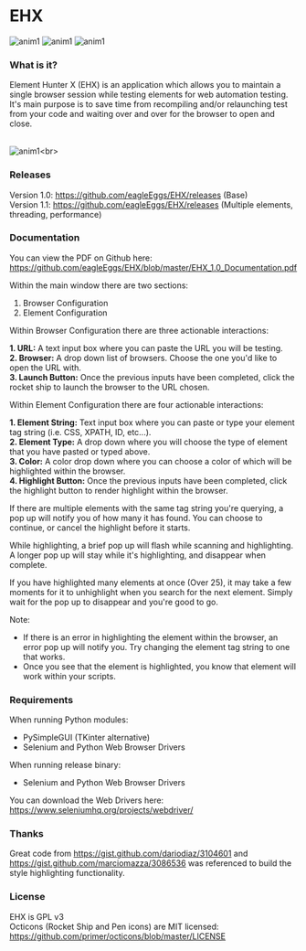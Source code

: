 # EHX

![anim1](https://img.shields.io/badge/built%20with-python%203.7-brightgreen.svg) ![anim1](https://img.shields.io/badge/status-Stable-pink.svg) ![anim1](https://img.shields.io/badge/version-1.0-black.svg)

### What is it?

Element Hunter X (EHX) is an application which allows you to maintain a single browser session while testing elements for web automation testing. It's main purpose is to save time from recompiling and/or relaunching test from your code and waiting over and over for the browser to open and close. <br><br>

![anim1](https://github.com/eagleEggs/testStream/blob/master/EHX_MD_Image.png?)<br>

### Releases

Version 1.0: https://github.com/eagleEggs/EHX/releases (Base)<br>
Version 1.1: https://github.com/eagleEggs/EHX/releases (Multiple elements, threading, performance)<br>

### Documentation

You can view the PDF on Github here: https://github.com/eagleEggs/EHX/blob/master/EHX_1.0_Documentation.pdf

Within the main window there are two sections:

 1. Browser Configuration
 2. Element Configuration

Within Browser Configuration there are three actionable interactions:

  <b>1. URL:</b> A text input box where you can paste the URL you will be testing.<br>
  <b>2. Browser:</b> A drop down list of browsers. Choose the one you'd like to open the URL with.<br>
  <b>3. Launch Button:</b> Once the previous inputs have been completed, click the rocket ship to launch the browser to the URL chosen.<br>

Within Element Configuration there are four actionable interactions:

   <b>1. Element String:</b> Text input box where you can paste or type your element tag string (i.e. CSS, XPATH, ID, etc...).<br>
   <b>2. Element Type:</b> A drop down where you will choose the type of element that you have pasted or typed above.<br>
  <b>3. Color:</b> A color drop down where you can choose a color of which will be highlighted within the browser.<br>
  <b>4. Highlight Button:</b> Once the previous inputs have been completed, click the highlight button to render highlight within the browser.
  
  If there are multiple elements with the same tag string you're querying, a pop up will notify you of how many it has found. You can choose to continue, or cancel the highlight before it starts.
  
  While highlighting, a brief pop up will flash while scanning and highlighting. A longer pop up will stay while it's highlighting, and disappear when complete.
  
  If you have highlighted many elements at once (Over 25), it may take a few moments for it to unhighlight when you search for the next element. Simply wait for the pop up to disappear and you're good to go.

Note:

 - If there is an error in highlighting the element within the browser, an error pop up will notify you. Try changing the element tag string to one that works.
 - Once you see that the element is highlighted, you know that element will work within your scripts.

### Requirements

When running Python modules: <br>
 - PySimpleGUI (TKinter alternative)<br>
 - Selenium and Python Web Browser Drivers

When running release binary: <br>
 - Selenium and Python Web Browser Drivers
 
You can download the Web Drivers here: https://www.seleniumhq.org/projects/webdriver/

### Thanks

Great code from https://gist.github.com/dariodiaz/3104601 and https://gist.github.com/marciomazza/3086536 was referenced
to build the style highlighting functionality.

### License

EHX is GPL v3<br>
Octicons (Rocket Ship and Pen icons) are MIT licensed: https://github.com/primer/octicons/blob/master/LICENSE
